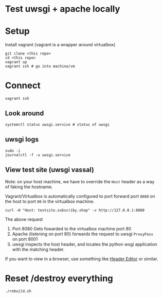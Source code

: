 # Test uwsgi + apache locally

# Setup

Install vagrant (vagrant is a wrapper around virtualbox)

```
git clone <this repo>
cd <this repo>
vagrant up
vagrant ssh # go into machine/vm
```

# Connect
```
vagrant ssh
```
## Look around
```
systemctl status uwsgi.service # status of uwsgi
```

## uwsgi logs
```
sudo -i
journalctl -f -u uwsgi.service
```

## View test site (uwsgi vassal)
Note: on your host machine, we have to override the `Host` header
as a way of faking the hostname. 

Vagrant/Virtualbox is automatically configured to port forward port 
`8080` on the host to port `80` in the virtualbox machine.
```
curl -H "Host: testsite.subscriby.shop" -v http://127.0.0.1:8080
```

The above request

1. Port 8080 Gets fowarded to the virtualbox machine port 80
2. Apache (listening on port 80) forwards the request to uwsgi `ProxyPass`
   on port 8001
3. uwsgi inspects the host header, and locates the python wsgi application with the
   matching header.

If you want to view in a browser, use something like [Header Editor](https://chrome.google.com/webstore/detail/header-editor/eningockdidmgiojffjmkdblpjocbhgh/related?hl=en) or similar.

# Reset /destroy everything

```
./rebuild.sh
```
